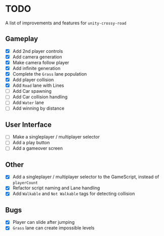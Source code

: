 # TODO

A list of improvements and features for `unity-crossy-road`

## Gameplay

-   [x] Add 2nd player controls
-   [x] Add camera generation
-   [x] Make camera follow player
-   [x] Add infinite generation
-   [x] Complete the `Grass` lane population
-   [x] Add player collision
-   [x] Add `Road` lane with Lines
-   [ ] Add Car spawning
-   [ ] Add Car collision handling
-   [ ] Add `Water` lane
-   [ ] Add winning by distance

## User Interface

-   [ ] Make a singleplayer / multiplayer selector
-   [ ] Add a play button
-   [ ] Add a gameover screen

## Other

-   [x] Add a singleplayer / multiplayer selector to the GameScript, instead of `playerCount`
-   [x] Refactor script naming and Lane handling
-   [x] Add `Walkable` and `Not Walkable` tags for detecting collision

## Bugs

-   [x] Player can slide after jumping
-   [x] `Grass` lane can create impossible levels
